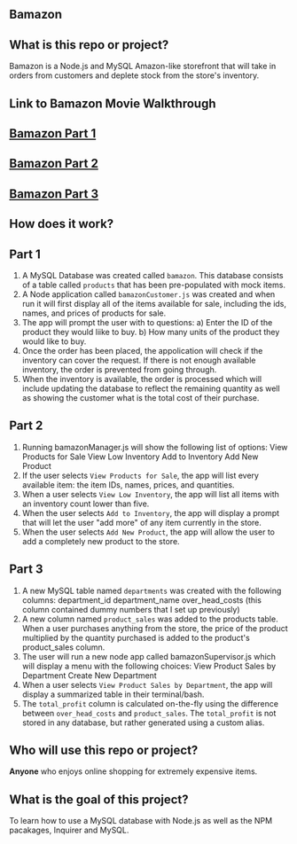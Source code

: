 ## Bamazon

## What is this repo or project?
Bamazon is a Node.js and MySQL Amazon-like storefront that will take in orders from customers and deplete stock from the store's inventory.

## Link to Bamazon Movie Walkthrough
## <a href="https://drive.google.com/file/d/1W0BZGszHt5j-BFV0RAYnmM7m5entpRde/view?usp=sharing" target="_blank">Bamazon Part 1</a>

## <a href="https://drive.google.com/file/d/12S2CedZw8UGOuMX_yOQfgSVC80lE-V9b/view?usp=sharing" target="_blank">Bamazon Part 2</a>

## <a href="https://drive.google.com/file/d/1bb4eKoxHIUU0h9NWaudzT6uErcfTWasa/view?usp=sharing" target="_blank">Bamazon Part 3</a>

## How does it work?
## Part 1
1. A MySQL Database was created called `bamazon`. This database consists of a table called `products` that has been pre-populated with mock items.
2. A Node application called `bamazonCustomer.js` was created and when run it will first display all of the items available for sale, including the ids, names, and prices of products for sale.
3. The app will prompt the user with to questions:
  a) Enter the ID of the product they would liike to buy.
  b) How many units of the product they would like to buy.
4. Once the order has been placed, the appolication will check if the inventory can cover the request. If there is not enough available inventory, the order is prevented from going through.
5. When the inventory is available, the order is processed which will include updating the database to reflect the remaining quantity as well as showing the customer what is the total cost of their purchase.

## Part 2
1. Running bamazonManager.js will show the following list of options:
    View Products for Sale
    View Low Inventory
    Add to Inventory
    Add New Product
2. If the user selects `View Products for Sale`, the app will list every available item: the item IDs, names, prices, and quantities.
3. When a user selects `View Low Inventory`, the app will list all items with an inventory count lower than five.
4. When the user selects `Add to Inventory`, the app will display a prompt that will let the user "add more" of any item currently in the store.
5. When the user selects `Add New Product`, the app will allow the user to add a completely new product to the store.

## Part 3
1. A new MySQL table named `departments` was created with the following columns:
    department_id
    department_name
    over_head_costs (this column contained dummy numbers that I set up previously)
2. A new column named `product_sales` was added to the products table. When a user purchases anything from the store, the price of the product multiplied by the quantity purchased is added to the product's product_sales column.
3. The user will run a new node app called bamazonSupervisor.js which will display a menu with the following choices:
    View Product Sales by Department
    Create New Department
4. When a user selects `View Product Sales by Department`, the app will display a summarized table in their terminal/bash.
5. The `total_profit` column is calculated on-the-fly using the difference between `over_head_costs` and `product_sales`. The `total_profit` is not stored in any database, but rather generated using a custom alias.

## Who will use this repo or project?
**Anyone** who enjoys online shopping for extremely expensive items.

## What is the goal of this project?
To learn how to use a MySQL database with Node.js as well as the NPM pacakages, Inquirer and MySQL.
